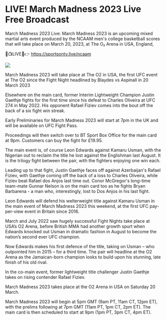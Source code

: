 # LIVE! March Madness 2023 Live Free Broadcast


March Madness 2023 Live: March Madness 2023 is an upcoming mixed martial arts event produced by the NCAAM men's college basketball scores that will take place on March 20, 2023, at The O₂ Arena in USA, England,

🔴📺LIVE📲👉 https://sportsontv.live/ncaam


<p><a href="https://sportsontv.live/ncaam" rel="nofollow"><img src="https://gitlab.com/gitlab-org/gitlab/uploads/3cf6d462d59a101d5ef9380fbe16b4ce/687474703a2f2f762e6661737463646e2e636f2f752f62316565303438342f31323530303233392d302d7566632d6c6976652d73747265616d696e672d6f2e676966.gif" style="max-width: 100%;"></a></p>


March Madness 2023 will take place at The O2 in USA, the first UFC event at The O2 since the Fight Night headlined by Blaydes vs Aspinall in 20 March 2023

Elsewhere on the main card, former Interim Lightweight Champion Justin Gaethje fights for the first time since his defeat to Charles Oliveira at UFC 274 in May 2022. His opponent Rafael Fiziev comes into the bout off the back of a six fight win streak.

Early Preliminaries for March Madness 2023 will start at 7pm in the UK and will be available on UFC Fight Pass.

Proceedings will then switch over to BT Sport Box Office for the main card at 9pm. Customers can buy the fight for £19.95.

The main event is, of course Leon Edwards against Kamaru Usman, with the Nigerian out to reclaim the title he lost against the Englishman last August. It is the trilogy fight between the pair, with the fighters enjoying one win each.

Leading up to that fight, Justin Gaethje faces off against Azerbaijan's Rafael Fiziev, with Gaethje coming off the back of a loss to Charles Oliveira, while Fiziev beat Rafael dos Anjos last time out. Conor McGregor's long-time team-mate Gunnar Nelson is on the main card too as he fights Bryan Barbarena - a man who, interestingly, lost to Dos Anjos in his last fight.

Leon Edwards will defend his welterweight title against Kamaru Usman in the main event of March Madness 2023 this weekend, at the first UFC pay-per-view event in Britain since 2016.

March and July 2022 saw hugely successful Fight Nights take place at USA’s O2 Arena, before British MMA had another growth spurt when Edwards knocked out Usman in dramatic fashion in August to become the nation’s second ever UFC champion.

Now Edwards makes his first defence of the title, taking on Usman – who outpointed him in 2015 – for a third time. The pair will headline at the O2 Arena as the Jamaican-born champion looks to build upon his stunning, late finish of his old rival.

In the co-main event, former lightweight title challenger Justin Gaethje takes on rising contender Rafael Fiziev.

March Madness 2023 takes place at the O2 Arena in USA on Saturday 20 March.

March Madness 2023 will begin at 5pm GMT (9am PT, 11am CT, 12pm ET), with the prelims following at 7pm GMT (11am PT, 1pm CT, 2pm ET). The main card is then scheduled to start at 9pm (1pm PT, 3pm CT, 4pm ET).
